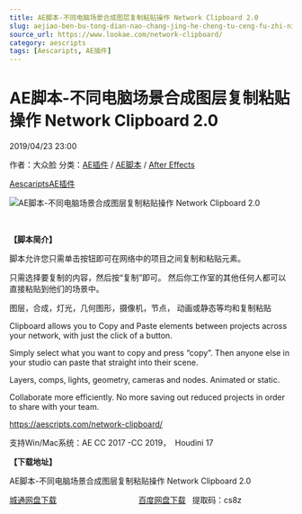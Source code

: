 ```yaml
---
title: AE脚本-不同电脑场景合成图层复制粘贴操作 Network Clipboard 2.0
slug: aejiao-ben-bu-tong-dian-nao-chang-jing-he-cheng-tu-ceng-fu-zhi-nian-tie-cao-zuo-network-clipboard-2-0
source_url: https://www.lookae.com/network-clipboard/
category: aescripts
tags: [Aescaripts, AE插件]
---
```

# AE脚本-不同电脑场景合成图层复制粘贴操作 Network Clipboard 2.0

2019/04/23 23:00

作者：大众脸
分类：[AE插件](https://www.lookae.com/after-effects/aechajian/) / [AE脚本](https://www.lookae.com/after-effects/aescripts/) / [After Effects](https://www.lookae.com/after-effects/)

[Aescaripts](https://www.lookae.com/tag/aescaripts/)[AE插件](https://www.lookae.com/tag/ae%e6%8f%92%e4%bb%b6/)

![AE脚本-不同电脑场景合成图层复制粘贴操作 Network Clipboard 2.0](https://www.lookae.com/wp-content/uploads/2019/04/Network-Clipboard-2.jpg "AE脚本-不同电脑场景合成图层复制粘贴操作 Network Clipboard 2.0-LookAE.com")

﻿

**【脚本简介】**

脚本允许您只需单击按钮即可在网络中的项目之间复制和粘贴元素。

只需选择要复制的内容，然后按“复制”即可。 然后你工作室的其他任何人都可以直接粘贴到他们的场景中。

图层，合成，灯光，几何图形，摄像机，节点， 动画或静态等均和复制粘贴

Clipboard allows you to Copy and Paste elements between projects across your network, with just the click of a button.

Simply select what you want to copy and press “copy”. Then anyone else in your studio can paste that straight into their scene.

Layers, comps, lights, geometry, cameras and nodes. Animated or static.

Collaborate more efficiently. No more saving out reduced projects in order to share with your team.

https://aescripts.com/network-clipboard/

支持Win/Mac系统：AE CC 2017 -CC 2019，  Houdini 17

**【下载地址】**

AE脚本-不同电脑场景合成图层复制粘贴操作 Network Clipboard 2.0

[城通网盘下载](https://lookae.ctfile.com/fs/680462-367855826)                                     [百度网盘下载](https://pan.baidu.com/s/14J0vrlTEebnLKEa5xhg5vA)   提取码：cs8z

